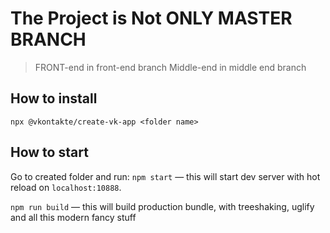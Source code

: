 # The Project is Not ONLY MASTER BRANCH
>
>FRONT-end in front-end branch
>Middle-end in middle end branch
>

## How to install

`npx @vkontakte/create-vk-app <folder name>`

## How to start

Go to created folder and run:
`npm start` — this will start dev server with hot reload on `localhost:10888`.

`npm run build` — this will build production bundle, with treeshaking, uglify and all this modern fancy stuff

